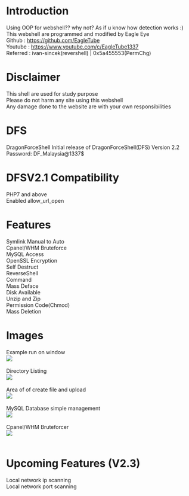 # Introduction
Using OOP for webshell?? why not? As if u know how detection works :)<br>
This webshell are programmed and modified by Eagle Eye<br>
Github : https://github.com/EagleTube<br>
Youtube : https://www.youtube.com/c/EagleTube1337<br>
 Referred : ivan-sincek(revershell) | 0x5a455553(PermChg)<br>

# Disclaimer
This shell are used for study purpose<br>
Please do not harm any site using this webshell<br>
Any damage done to the website are with your own responsibilities

# DFS
DragonForceShell
Initial release of DragonForceShell(DFS) Version 2.2<br>
Password: DF_Malaysia@1337$
<br>

# DFSV2.1 Compatibility
PHP7 and above<br>
Enabled allow_url_open

# Features
Symlink Manual to Auto<br>
Cpanel/WHM Bruteforce<br>
MySQL Access<br>
OpenSSL Encryption<br>
Self Destruct<br>
ReverseShell<br>
Command<br>
Mass Deface<br>
Disk Available<br>
Unzip and Zip<br>
Permission Code(Chmod)<br>
Mass Deletion<br>

# Images
Example run on window<br>
<img src='https://github.com/EagleTube/DFS/blob/main/images/Screenshot_1.png'><br><br>
Directory Listing<br>
<img src='https://github.com/EagleTube/DFS/blob/main/images/Screenshot_2.png'><br><br>
Area of of create file and upload<br>
<img src='https://github.com/EagleTube/DFS/blob/main/images/Screenshot_3.png'><br><br>
MySQL Database simple management<br>
<img src='https://github.com/EagleTube/DFS/blob/main/images/Screenshot_4.png'><br><br>
Cpanel/WHM Bruteforcer<br>
<img src='https://github.com/EagleTube/DFS/blob/main/images/Screenshot_5.png'><br><br>

# Upcoming Features (V2.3)
Local network ip scanning<br>
Local network port scanning<br>
